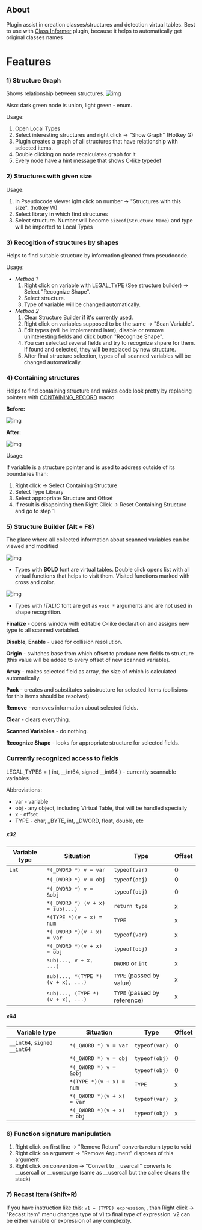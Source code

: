 ## About

Plugin assist in creation classes/structures and detection virtual tables. Best to use with [Class Informer][0] plugin, because it helps to automatically get original classes names

# Features

### 1) Structure Graph

Shows relationship between structures.
![img][structure_graph]

Also: dark green node is union, light green - enum.
 
Usage:

1. Open Local Types
2. Select interesting structures and right click -> "Show Graph" (Hotkey G)
3. Plugin creates a graph of all structures that have relationship with selected items.
4. Double clicking on node recalculates graph for it
5. Every node have a hint message that shows C-like typedef

### 2) Structures with given size

Usage:

1. In Pseudocode viewer ight click on number -> "Structures with this size". (hotkey W)
2. Select library in which find structures
3. Select structure. Number will become `sizeof(Structure Name)` and type will be imported to Local Types

### 3) Recogition of structures by shapes

Helps to find suitable structure by information gleaned from pseudocode.

Usage:

* _Method 1_
    1. Right click on variable with LEGAL_TYPE (See structure builder) -> Select "Recognize Shape".
    2. Select structure.
    3. Type of variable will be changed automatically.
* _Method 2_
    1. Clear Structure Builder if it's currently used.
    2. Right click on variables supposed to be the same -> "Scan Variable".
    3. Edit types (will be implemented later), disable or remove uninteresting fields and click button "Recognize Shape".
    4. You can selected several fields and try to recognize shpare for them. If found and selected, they will be replaced by new structure.
    5. After final structure selection, types of all scanned variables will be changed automatically.

### 4) Containing structures

Helps to find containing structure and makes code look pretty by replacing pointers with [CONTAINING_RECORD][1] macro

__Before:__

![img][bad_structures]

__After:__

![img][good_structures]

Usage:

If variable is a structure pointer and is used to address outside of its boundaries than:

1. Right click -> Select Containing Structure
2. Select Type Library
3. Select appropriate Structure and Offset
4. If result is disapointing then Right Click -> Reset Containing Structure and go to step 1

### 5) Structure Builder (Alt + F8)

The place where all collected information about scanned variables can be viewed and modified

![img][builder]

* Types with __BOLD__ font are virtual tables. Double click opens list with all virtual functions that helps to visit them. Visited functions marked with cross and color.

![img][virtual_functions]

* Types with _ITALIC_ font are got as `void *` arguments and are not used in shape recognition.

__Finalize__ - opens window with editable C-like declaration and assigns new type to all scanned variabled.

__Disable__, __Enable__ - used for collision resoliution.

__Origin__ - switches base from which offset to produce new fields to structure (this value will be added to every offset of new scanned variable).

__Array__ - makes selected field as array, the size of which is calculated automatically.

__Pack__ - creates and substitutes substructure for selected items (collisions for this items should be resolved).

__Remove__ - removes information about selected fields.

__Clear__ - clears everything.

__Scanned Variables__ - do nothing.

__Recognize Shape__ - looks for appropriate structure for selected fields.

### Currently recognized access to fields

LEGAL_TYPES = { int, __int64, signed __int64 } - currently scannable variables

Abbreviations:
* var - variable
* obj - any object, including Virtual Table, that will be handled specially
* x - offset
* TYPE - char, _BYTE, int, _DWORD, float, double, etc

##### x32
| Variable type | Situation | Type | Offset |
| --- | --- | --- | --- |
| `int` | `*(_DWORD *) v = var` | `typeof(var)` | 0 |
| | `*(_DWORD *) v = obj` | `typeof(obj)` | 0 |
| | `*(_DWORD *) v = &obj` | `typeof(obj)` | 0 |
| | `*(_DWORD *) (v + x) = sub(...)` | `return type` | x |
| | `*(TYPE *)(v + x) = num` | `TYPE` | x |
| | `*(_DWORD *)(v + x) = var` | `typeof(var)` | x |
| | `*(_DWORD *)(v + x) = obj` | `typeof(obj)` | x |
| | `sub(..., v + x, ...)` | `DWORD` or `int` | x |
| | `sub(..., *(TYPE *) (v + x), ...)` | `TYPE` (passed by value)| x |
| | `sub(..., (TYPE *) (v + x), ...)` | `TYPE` (passed by reference) | x |


#### x64
| Variable type | Situation | Type | Offset |
| --- | --- | --- | --- |
| `__int64`, `signed __int64` | `*(_QWORD *) v = var` | `typeof(var)` | 0 |
| | `*(_QWORD *) v = obj` | `typeof(obj)` | 0 |
| | `*(_QWORD *) v = &obj` | `typeof(obj)` | 0 |
| | `*(TYPE *)(v + x) = num` | `TYPE` | x |
| | `*(_QWORD *)(v + x) = var` | `typeof(var)` | x |
| | `*(_QWORD *)(v + x) = obj` | `typeof(obj)` | x |

### 6) Function signature manipulation

1. Right click on first line -> "Remove Return" converts return type to void
2. Right click on argument -> "Remove Argument" disposes of this argument
3. Right click on convention -> "Convert to __usercall" converts to __usercall or __userpurge (same as __usercall but the callee cleans the stack)

[0]: https://sourceforge.net/projects/classinformer/
[1]: https://msdn.microsoft.com/en-us/library/windows/hardware/ff542043%28v=vs.85%29.aspx?f=255&MSPPError=-2147217396
[structure_graph]: https://rg-git/traineeship/HexRaysPyTools/raw/master/Img/structure_builder.JPG
[bad_structures]: https://rg-git/traineeship/HexRaysPyTools/raw/master/Img/bad.JPG
[good_structures]: https://rg-git/traineeship/HexRaysPyTools/raw/master/Img/good.JPG
[builder]: https://rg-git/traineeship/HexRaysPyTools/raw/master/Img/builder.JPG
[virtual_functions]: https://rg-git/traineeship/HexRaysPyTools/raw/master/Img/virtual_functions.JPG

### 7) Recast Item (Shift+R)

If you have instruction like this: `v1 = (TYPE) expression;`, than Right click -> "Recast Item" menu changes type of v1 to final type of expression. v2 can be either variable or expression of any complexity.